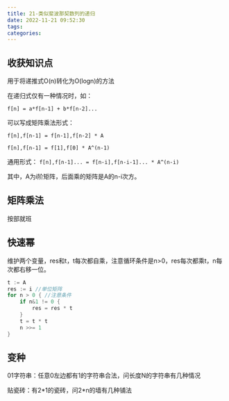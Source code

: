 ```yaml
---
title: 21-类似斐波那契数列的递归
date: 2022-11-21 09:52:30
tags:
categories:
---
```


## 收获知识点
用于将递推式O(n)转化为O(logn)的方法

在递归式仅有一种情况时，如：

`f[n] = a*f[n-1] + b*f[n-2]...`

可以写成矩阵乘法形式：

`f[n],f[n-1] = f[n-1],f[n-2] * A`

`f[n],f[n-1] = f[1],f[0] * A^(n-1)`

通用形式：
`f[n],f[n-1]... = f[n-i],f[n-i-1]... * A^(n-i)`

其中，A为i阶矩阵，后面乘的矩阵是A的n-i次方。

## 矩阵乘法
按部就班

## 快速幂
维护两个变量，res和t，t每次都自乘，注意循环条件是n>0，res每次都乘t，n每次都右移一位。
```go
t := A
res := i //单位矩阵
for n > 0 { //注意条件
    if n&1 != 0 {
        res = res * t
    }
    t = t * t
    n >>= 1
}
```
## 变种
01字符串：任意0左边都有1的字符串合法，问长度N的字符串有几种情况

贴瓷砖：有2\*1的瓷砖，问2\*n的墙有几种铺法